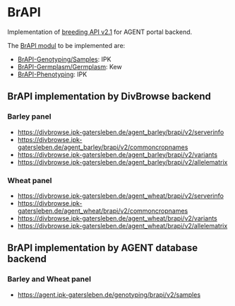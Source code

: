 # BrAPI
Implementation of [breeding API v2.1](https://brapi.org/specification) for AGENT portal backend.

The [BrAPI modul](https://wiki.brapi.org/images/f/f7/BrAPI_Domains.png) to be implemented are:

- [BrAPI-Genotyping/Samples](https://github.com/plantbreeding/BrAPI/tree/brapi-V2.1/Specification/BrAPI-Genotyping): IPK
- [BrAPI-Germplasm/Germplasm](https://github.com/plantbreeding/BrAPI/tree/brapi-V2.1/Specification/BrAPI-Germplasm/Germplasm): Kew
- [BrAPI-Phenotyping](https://github.com/plantbreeding/BrAPI/tree/brapi-V2.1/Specification/BrAPI-Phenotyping): IPK

## BrAPI implementation by DivBrowse backend

### Barley panel ###

- https://divbrowse.ipk-gatersleben.de/agent_barley/brapi/v2/serverinfo
- https://divbrowse.ipk-gatersleben.de/agent_barley/brapi/v2/commoncropnames
- https://divbrowse.ipk-gatersleben.de/agent_barley/brapi/v2/variants
- https://divbrowse.ipk-gatersleben.de/agent_barley/brapi/v2/allelematrix
###

### Wheat panel

- https://divbrowse.ipk-gatersleben.de/agent_wheat/brapi/v2/serverinfo
- https://divbrowse.ipk-gatersleben.de/agent_wheat/brapi/v2/commoncropnames
- https://divbrowse.ipk-gatersleben.de/agent_wheat/brapi/v2/variants
- https://divbrowse.ipk-gatersleben.de/agent_wheat/brapi/v2/allelematrix
###
##

## BrAPI implementation by AGENT database backend

### Barley and Wheat panel

- https://agent.ipk-gatersleben.de/genotyping/brapi/v2/samples

###
##
#
